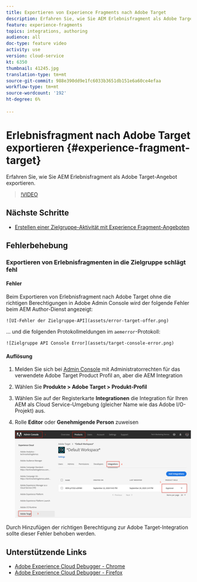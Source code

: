 ```yaml
---
title: Exportieren von Experience Fragments nach Adobe Target
description: Erfahren Sie, wie Sie AEM Erlebnisfragment als Adobe Target-Angebot veröffentlichen und exportieren.
feature: experience-fragments
topics: integrations, authoring
audience: all
doc-type: feature video
activity: use
version: cloud-service
kt: 6350
thumbnail: 41245.jpg
translation-type: tm+mt
source-git-commit: 988e390dd9e1fc6033b3651db151e6a60ce4efaa
workflow-type: tm+mt
source-wordcount: '192'
ht-degree: 6%

---
```



# Erlebnisfragment nach Adobe Target exportieren {#experience-fragment-target}

Erfahren Sie, wie Sie AEM Erlebnisfragment als Adobe Target-Angebot exportieren.

>[!VIDEO](https://video.tv.adobe.com/v/41245?quality=12&learn=on)

## Nächste Schritte

+ [Erstellen einer Zielgruppe-Aktivität mit Experience Fragment-Angeboten](./create-target-activity.md)

## Fehlerbehebung

### Exportieren von Erlebnisfragmenten in die Zielgruppe schlägt fehl

#### Fehler

Beim Exportieren von Erlebnisfragment nach Adobe Target ohne die richtigen Berechtigungen in Adobe Admin Console wird der folgende Fehler beim AEM Author-Dienst angezeigt:

    ![UI-Fehler der Zielgruppe-API](assets/error-target-offer.png)

... und die folgenden Protokollmeldungen im `aemerror`-Protokoll:

    ![Zielgruppe API Console Error](assets/target-console-error.png)

#### Auflösung

1. Melden Sie sich bei [Admin Console](https://adminconsole.adobe.com/) mit Administratorrechten für das verwendete Adobe Target Product Profil an, aber die AEM Integration
2. Wählen Sie __Produkte > Adobe Target > Produkt-Profil__
3. Wählen Sie auf der Registerkarte __Integrationen__ die Integration für Ihren AEM als Cloud Service-Umgebung (gleicher Name wie das Adobe I/O-Projekt) aus.
4. Rolle __Editor__ oder __Genehmigende Person__ zuweisen

   ![Zielgruppen-API-Fehler](assets/target-permissions.png)

Durch Hinzufügen der richtigen Berechtigung zur Adobe Target-Integration sollte dieser Fehler behoben werden.

## Unterstützende Links

+ [Adobe Experience Cloud Debugger - Chrome](https://chrome.google.com/webstore/detail/adobe-experience-cloud-de/ocdmogmohccmeicdhlhhgepeaijenapj)
+ [Adobe Experience Cloud Debugger - Firefox](https://addons.mozilla.org/en-US/firefox/addon/adobe-experience-platform-dbg/)